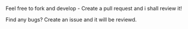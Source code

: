 Feel free to fork and develop - Create a pull request and i shall review it!

Find any bugs? Create an issue and it will be reviewd.
